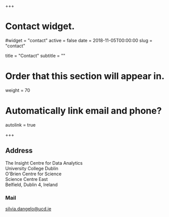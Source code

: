 +++
# Contact widget.
#widget = "contact"
active = false
date = 2018-11-05T00:00:00
slug = "contact"


title = "Contact"
subtitle = ""

# Order that this section will appear in.
weight = 70

# Automatically link email and phone?
autolink = true

+++

## Address

The Insight Centre for Data Analytics<br>
University College Dublin<br>
O'Brien Centre for Science<br>
Science Centre East<br>
Belfield, Dublin 4, Ireland<br>

### Mail

silvia.dangelo@ucd.ie
